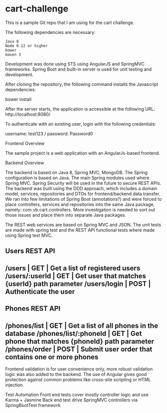 # cart-challenge

This is a sample Git repo that I am using for the cart challenge.

The following dependencies are necessary:

    Java 8
    Node 0.12 or higher
    bower
    maven 3

Development was done using STS using AngularJS and SpringMVC frameworks. Spring Boot and built-in server is used for unit testing and development.

After cloning the repository, the following command installs the Javascript dependencies:

bower install

After the server starts, the application is accessible at the following URL:
http://localhost:8080/

To authenticate with an existing user, login with the following credentials:

username: test123 / password: Password0

Frontend Overview

The sample project is a web application with an AngularJs-based frontend.


Backend Overview

The backend is based on Java 8, Spring MVC, MongoDB. The Spring configuration is based on Java. The main Spring modules used where Spring MVC. Spring Security will be used in the future to secure REST APIs. The backend was built using the DDD approach, which includes a domain model, services, repositories and DTOs for frontend/backend data transfer. We ran into few limitations of Spring Boot (annotations?) and were forced to place controllers, services and repositories into the same Java package, namely: com.vb.cart.controllers. More investigation is needed to sort out those issues and place them into separate Java packages.

The REST web services are based on Spring MVC and JSON. The unit tests are made with spring test and the REST API functional tests where made using Spring test MVC.


Users REST API
-----------------------------------------------------------------------------------
/users          |  GET  | Get a list of registered users
/users/:userId  |  GET  | Get user that matches {userId} path parameter
/users/login    | POST  | Authenticate the user
-----------------------------------------------------------------------------------

Phones REST API
-----------------------------------------------------------------------------------
/phones/list          |  GET  | Get a list of all phones in the database
/phones/list/:phoneId |  GET  | Get phone that matches {phoneId} path parameter
/phones/order         | POST  | Submit user order that contains one or more phones
-----------------------------------------------------------------------------------


Frontend validation is for user convenience only, more robust validation logic was also added to the backend. The use of Angular gives good protection against common problems like cross-site scripting or HTML injection. 

Test Automation
Front end tests cover mostly controller logic and use Karma + Jasmine
Back end test drive SpringMVC controllers via SpringBootTest framework
